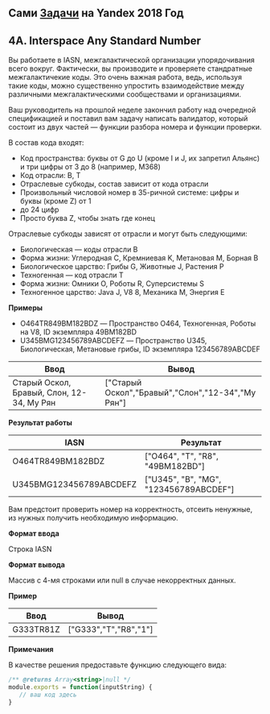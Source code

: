 ## Сами [Задачи](https://contest.yandex.ru/hiring/contest/10824/enter/) на Yandex 2018 Год

## 4A. Interspace Any Standard Number

Вы работаете в IASN, межгалактической организации упорядочивания всего вокруг. Фактически, вы производите и проверяете стандратные межгалактичекие коды. Это очень важная работа, ведь, используя такие коды, можно существенно упростить взаимодействие между различными межгалактическими сообществами и организациями.

Ваш руководитель на прошлой неделе закончил работу над очередной спецификацией и поставил вам задачу написать валидатор, который состоит из двух частей — функции разбора номера и функции проверки.

В состав кода входят:

* Код пространства: буквы от G до U (кроме I и J, их запретил Альянс) и три цифры от 3 до 8 (например, M368)
* Код отрасли: B, T
* Отраслевые субкоды, состав зависит от кода отрасли
* Произвольный числовой номер в 35-ричной системе: цифры и буквы (кроме Z) от 1 
* до 24 цифр
* Просто буква Z, чтобы знать где конец

Отраслевые субкоды зависят от отрасли и могут быть следующими:

* Биологическая — коды отрасли B
* Форма жизни: Углеродная C, Кремниевая K, Метановая M, Борная B
* Биологическое царство: Грибы G, Животные J, Растения Р
* Техногенная — код отрасли T
* Форма жизни: Омники O, Роботы R, Суперсистемы S
* Техногенное царство: Java J, V8 8, Механика M, Энергия E

**Примеры**

* O464TR849BM182BDZ — Пространство O464, Техногенная, Роботы на V8, ID экземпляра 49BM182BD
* U345BMG123456789ABCDEFZ — Пространство U345, Биологическая, Метановые грибы, ID экземпляра 123456789ABCDEF

Ввод | Вывод
---|---
Старый Оскол, Бравый, Слон, 12-34, Му Рян|["Старый Оскол","Бравый","Слон","12-34","Му Рян"]

**Результат работы**


IASN | Результат
-----|----------
O464TR849BM182BDZ | ["O464", "T", "R8", "49BM182BD"]
U345BMG123456789ABCDEFZ | ["U345", "B", "MG", "123456789ABCDEF"]

Вам предстоит проверить номер на корректность, отсеить ненужные, из нужных получить необходимую информацию.

**Формат ввода**

Строка IASN

**Формат вывода**

Массив с 4-мя строками или null в случае некорректных данных.

**Пример**

Ввод | Вывод
-----|------
G333TR81Z | ["G333","T","R8","1"]

**Примечания**

В качестве решения предоставьте функцию следующего вида:

```javaScript
/** @returns Array<string>|null */  
module.exports = function(inputString) {  
   // ваш код здесь  
}
```